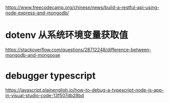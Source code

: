 <https://www.freecodecamp.org/chinese/news/build-a-restful-api-using-node-express-and-mongodb/>

# dotenv 从系统环境变量获取值

<https://stackoverflow.com/questions/28712248/difference-between-mongodb-and-mongoose>

# debugger typescript

<https://javascript.plainenglish.io/how-to-debug-a-typescript-node-js-app-in-visual-studio-code-13f507db28bd>
